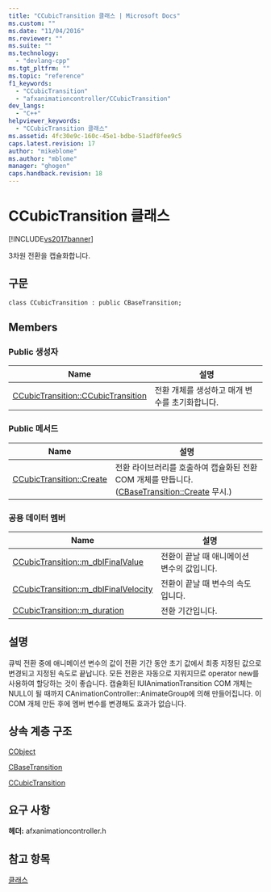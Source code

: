 ```yaml
---
title: "CCubicTransition 클래스 | Microsoft Docs"
ms.custom: ""
ms.date: "11/04/2016"
ms.reviewer: ""
ms.suite: ""
ms.technology: 
  - "devlang-cpp"
ms.tgt_pltfrm: ""
ms.topic: "reference"
f1_keywords: 
  - "CCubicTransition"
  - "afxanimationcontroller/CCubicTransition"
dev_langs: 
  - "C++"
helpviewer_keywords: 
  - "CCubicTransition 클래스"
ms.assetid: 4fc30e9c-160c-45e1-bdbe-51adf8fee9c5
caps.latest.revision: 17
author: "mikeblome"
ms.author: "mblome"
manager: "ghogen"
caps.handback.revision: 18
---
```

# CCubicTransition 클래스
[!INCLUDE[vs2017banner](../../assembler/inline/includes/vs2017banner.md)]

3차원 전환을 캡슐화합니다.  
  
## 구문  
  
```  
class CCubicTransition : public CBaseTransition;  
```  
  
## Members  
  
### Public 생성자  
  
|Name|설명|  
|----------|--------|  
|[CCubicTransition::CCubicTransition](../Topic/CCubicTransition::CCubicTransition.md)|전환 개체를 생성하고 매개 변수를 초기화합니다.|  
  
### Public 메서드  
  
|Name|설명|  
|----------|--------|  
|[CCubicTransition::Create](../Topic/CCubicTransition::Create.md)|전환 라이브러리를 호출하여 캡슐화된 전환 COM 개체를 만듭니다.  \([CBaseTransition::Create](../Topic/CBaseTransition::Create.md) 무시.\)|  
  
### 공용 데이터 멤버  
  
|Name|설명|  
|----------|--------|  
|[CCubicTransition::m\_dblFinalValue](../Topic/CCubicTransition::m_dblFinalValue.md)|전환이 끝날 때 애니메이션 변수의 값입니다.|  
|[CCubicTransition::m\_dblFinalVelocity](../Topic/CCubicTransition::m_dblFinalVelocity.md)|전환이 끝날 때 변수의 속도입니다.|  
|[CCubicTransition::m\_duration](../Topic/CCubicTransition::m_duration.md)|전환 기간입니다.|  
  
## 설명  
 큐빅 전환 중에 애니메이션 변수의 값이 전환 기간 동안 초기 값에서 최종 지정된 값으로 변경되고 지정된 속도로 끝납니다.  모든 전환은 자동으로 지워지므로 operator new를 사용하여 할당하는 것이 좋습니다.  캡슐화된 IUIAnimationTransition COM 개체는 NULL이 될 때까지 CAnimationController::AnimateGroup에 의해 만들어집니다.  이 COM 개체 만든 후에 멤버 변수를 변경해도 효과가 없습니다.  
  
## 상속 계층 구조  
 [CObject](../../mfc/reference/cobject-class.md)  
  
 [CBaseTransition](../../mfc/reference/cbasetransition-class.md)  
  
 [CCubicTransition](../../mfc/reference/ccubictransition-class.md)  
  
## 요구 사항  
 **헤더:** afxanimationcontroller.h  
  
## 참고 항목  
 [클래스](../../mfc/reference/mfc-classes.md)